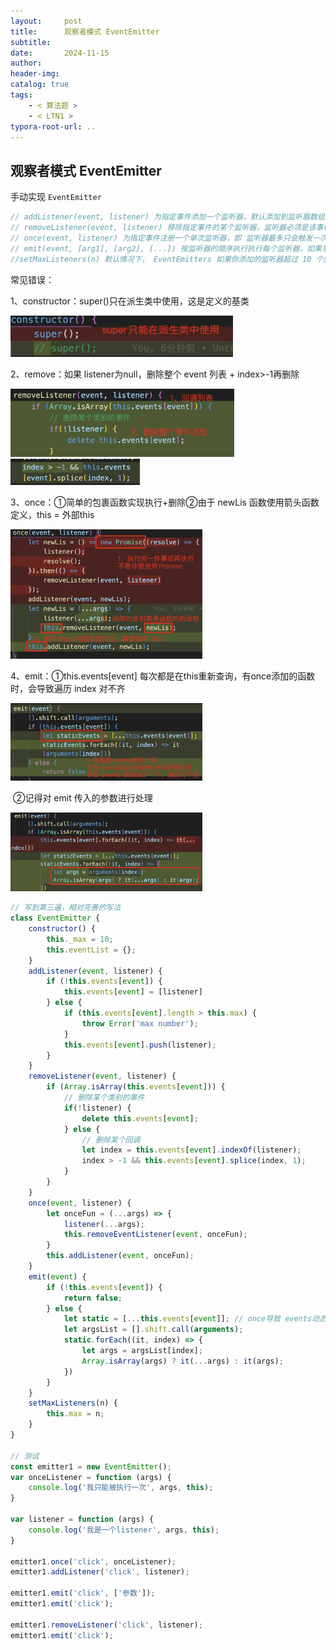 ```yaml
---
layout:     post
title:      观察者模式 EventEmitter
subtitle:  
date:       2024-11-15
author:     
header-img: 
catalog: true
tags:
    - < 算法题 >
    - < LTN1 >
typora-root-url: ..
---
```


## 观察者模式 EventEmitter

 手动实现 `EventEmitter`

```js
// addListener(event, listener) 为指定事件添加一个监听器，默认添加到监听器数组的尾部。
// removeListener(event, listener) 移除指定事件的某个监听器，监听器必须是该事件已经注册过的监听器。它接受两个参数，第一个是事件名称，第二个是回调函数名称。
// once(event, listener) 为指定事件注册一个单次监听器，即 监听器最多只会触发一次，触发后立刻解除该监听器。
// emit(event, [arg1], [arg2], [...]) 按监听器的顺序执行执行每个监听器，如果事件有注册监听返回 true，否则返回 false。
//setMaxListeners(n) 默认情况下， EventEmitters 如果你添加的监听器超过 10 个就会输出警告信息。 
```

常见错误：

1、constructor：super()只在派生类中使用，这是定义的基类

<img src="/../img/assets_2023/image-20241204184401713.png" alt="image-20241204184401713" style="zoom:40%;" />

2、remove：如果 listener为null，删除整个 event 列表 + index>-1再删除

<img src="/../img/assets_2023/image-20241204185039520.png" alt="image-20241204185039520" style="zoom:35%;" />

<img src="/../img/assets_2023/image-20241214162410391.png" alt="image-20241214162410391" style="zoom:30%;" />

3、once：①简单的包裹函数实现执行+删除②由于 newLis 函数使用箭头函数定义，this = 外部this

<img src="/../img/assets_2023/image-20241204185322848.png" alt="image-20241204185322848" style="zoom:30%;" />

4、emit：①this.events[event] 每次都是在this重新查询，有once添加的函数时，会导致遍历 index 对不齐

<img src="/../img/assets_2023/image-20241204185654244.png" alt="image-20241204185654244" style="zoom:30%;" />

​	②记得对 emit 传入的参数进行处理	

<img src="/../img/assets_2023/image-20241210180150829.png" alt="image-20241210180150829" style="zoom:30%;" />



```js
// 写到第三遍，相对完善的写法
class EventEmitter {
    constructor() {
        this._max = 10;
        this.eventList = {};
    }
    addListener(event, listener) {
        if (!this.events[event]) {
            this.events[event] = [listener]
        } else {
            if (this.events[event].length > this.max) {
                throw Error('max number');
            }
            this.events[event].push(listener);
        }
    }
    removeListener(event, listener) {
        if (Array.isArray(this.events[event])) {
            // 删除某个类别的事件
            if(!listener) {
                delete this.events[event];
            } else {
                // 删除某个回调
                let index = this.events[event].indexOf(listener);
                index > -1 && this.events[event].splice(index, 1);
            }
        }
    }
    once(event, listener) {
        let onceFun = (...args) => {
            listener(...args);
            this.removeEventListener(event, onceFun);
        }
        this.addListener(event, onceFun);
    }
    emit(event) {
        if (!this.events[event]) {
            return false;
        } else {
            let static = [...this.events[event]]; // once导致 events动态变化造成异常
            let argsList = [].shift.call(arguments);
            static.forEach((it, index) => {
                let args = argsList[index];
                Array.isArray(args) ? it(...args) : it(args);
            })
        }
    }
    setMaxListeners(n) {
        this.max = n;
    }
}

// 测试
const emitter1 = new EventEmitter();
var onceListener = function (args) {
    console.log('我只能被执行一次', args, this);
}

var listener = function (args) {
    console.log('我是一个listener', args, this);
}

emitter1.once('click', onceListener);
emitter1.addListener('click', listener);

emitter1.emit('click', ['参数']);
emitter1.emit('click');

emitter1.removeListener('click', listener);
emitter1.emit('click');
```





